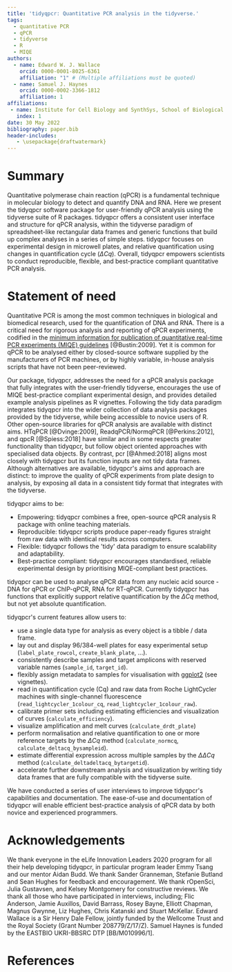 ```yaml
---
title: 'tidyqpcr: Quantitative PCR analysis in the tidyverse.'
tags:
  - quantitative PCR
  - qPCR
  - tidyverse
  - R
  - MIQE
authors:
  - name: Edward W. J. Wallace
    orcid: 0000-0001-8025-6361
    affiliation: "1" # (Multiple affiliations must be quoted)
  - name: Samuel J. Haynes
    orcid: 0000-0002-3366-1812
    affiliation: 1
affiliations:
 - name: Institute for Cell Biology and SynthSys, School of Biological Sciences, The University of Edinburgh,
   index: 1
date: 30 May 2022
bibliography: paper.bib
header-includes:
   - \usepackage{draftwatermark}
---
```


# Summary

Quantitative polymerase chain reaction (qPCR) is a fundamental technique in molecular biology to detect and quantify DNA and RNA.
Here we present the tidyqpcr software package for user-friendly qPCR analysis using the tidyverse suite of R packages. 
tidyqpcr offers a consistent user interface and structure for qPCR analysis, within the tidyverse paradigm of spreadsheet-like rectangular data frames and generic functions that build up complex analyses in a series of simple steps.
tidyqpcr focuses on experimental design in microwell plates, and relative quantification using changes in quantification cycle ($\Delta Cq$).
Overall, tidyqpcr empowers scientists to conduct reproducible, flexible, and best-practice compliant quantitative PCR analysis. 


# Statement of need

Quantitative PCR is among the most common techniques in biological and biomedical research, used for the quantification of DNA and RNA.
There is a critical need for rigorous analysis and reporting of qPCR experiments, codified  in the [minimum information for publication of quantitative real-time PCR experiments (MIQE) guidelines](https://academic.oup.com/clinchem/article/55/4/611/5631762) [@Bustin:2009].
Yet it is common for qPCR to be analysed either by closed-source software supplied by the manufacturers of PCR machines, or by highly variable, in-house analysis scripts that have not been peer-reviewed.

Our package, tidyqpcr, addresses the need for a qPCR analysis package that fully integrates with the user-friendly tidyverse, encourages the use of MIQE best-practice compliant experimental design, and provides detailed example analysis pipelines as R vignettes.
Following the tidy data paradigm integrates tidyqpcr into the wider collection of data analysis packages provided by the tidyverse, while being accessible to novice users of R.
Other open-source libraries for qPCR analysis are available with distinct aims. 
HTqPCR [@Dvinge:2009], ReadqPCR/NormqPCR [@Perkins:2012], and qpcR [@Spiess:2018] have similar and in some respects greater functionality than tidyqpcr, but follow object oriented approaches with specialised data objects.
By contrast, pcr [@Ahmed:2018] aligns most closely with tidyqpcr but its function inputs are not tidy data frames.
Although alternatives are available, tidyqpcr's aims and approach are distinct: to improve the quality of qPCR experiments from plate design to analysis, by exposing all data in a consistent tidy format that integrates with the tidyverse.

tidyqpcr aims to be:

* Empowering: tidyqpcr combines a free, open-source qPCR analysis R package with online teaching materials. 
* Reproducible: tidyqpcr scripts produce paper-ready figures straight from raw data with identical results across computers.
* Flexible: tidyqpcr follows the 'tidy' data paradigm to ensure scalability and adaptability.
* Best-practice compliant: tidyqpcr encourages standardised, reliable experimental design by prioritising MIQE-compliant best practices.

tidyqpcr can be used to analyse qPCR data from any nucleic acid source - DNA for qPCR or ChIP-qPCR, RNA for RT-qPCR.
Currently tidyqpcr has functions that explicitly support relative quantification by the $\Delta Cq$ method, but not yet absolute quantification.

tidyqpcr's current features allow users to:

* use a single data type for analysis as every object is a tibble / data frame.
* lay out and display 96/384-well plates for easy experimental setup (`label_plate_rowcol`, `create_blank_plate`, ...).
* consistently describe samples and target amplicons with reserved variable names (`sample_id`, `target_id`).
* flexibly assign metadata to samples for visualisation with [ggplot2](https://ggplot2.tidyverse.org/) (see vignettes).
* read in quantification cycle (Cq) and raw data from Roche LightCycler machines with single-channel fluorescence (`read_lightcycler_1colour_cq`, `read_lightcycler_1colour_raw`).
* calibrate primer sets including estimating efficiencies and visualization of curves (`calculate_efficiency`).
* visualize amplification and melt curves (`calculate_drdt_plate`)
* perform normalisation and relative quantification to one or more reference targets by the $\Delta Cq$ method (`calculate_normcq`, `calculate_deltacq_bysampleid`).
* estimate differential expression across multiple samples by the $\Delta \Delta Cq$ method (`calculate_deltadeltacq_bytargetid`).
* accelerate further downstream analysis and visualization by writing tidy data frames that are fully compatible with the tidyverse suite.

We have conducted a series of user interviews to improve tidyqpcr's capabilities and documentation.
The ease-of-use and documentation of tidyqpcr will enable efficient best-practice analysis of qPCR data by both novice and experienced programmers.


# Acknowledgements

We thank everyone in the eLife Innovation Leaders 2020 program for all their help developing tidyqpcr, in particular program leader Emmy Tsang and our mentor Aidan Budd.
We thank Sander Granneman, Stefanie Butland and Sean Hughes for feedback and encouragement.
We thank rOpenSci, Julia Gustavsen, and Kelsey Montgomery for constructive reviews.
We thank all those who have participated in interviews, including; Flic Anderson, Jamie Auxillos, David Barrass, Rosey Bayne, Elliott Chapman, Magnus Gwynne, Liz Hughes, Chris Katanski and Stuart McKellar.
Edward Wallace is a Sir Henry Dale Fellow, jointly funded by the Wellcome Trust and the Royal Society (Grant Number 208779/Z/17/Z).
Samuel Haynes is funded by the EASTBIO UKRI-BBSRC DTP [BB/M010996/1].


# References

